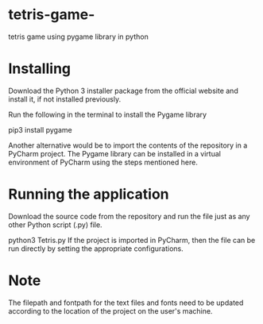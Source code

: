 # tetris-game-
tetris game using pygame library in python

# Installing
Download the Python 3 installer package from the official website and install it, if not installed previously.

Run the following in the terminal to install the Pygame library

pip3 install pygame



Another alternative would be to import the contents of the repository in a PyCharm project. The Pygame library can be installed in a virtual environment of PyCharm using the steps mentioned here.

# Running the application
Download the source code from the repository and run the file just as any other Python script (.py) file.

python3 Tetris.py
If the project is imported in PyCharm, then the file can be run directly by setting the appropriate configurations.

 # Note 
 The filepath and fontpath for the text files and fonts need to be updated according to the location of the project on the user's machine.
